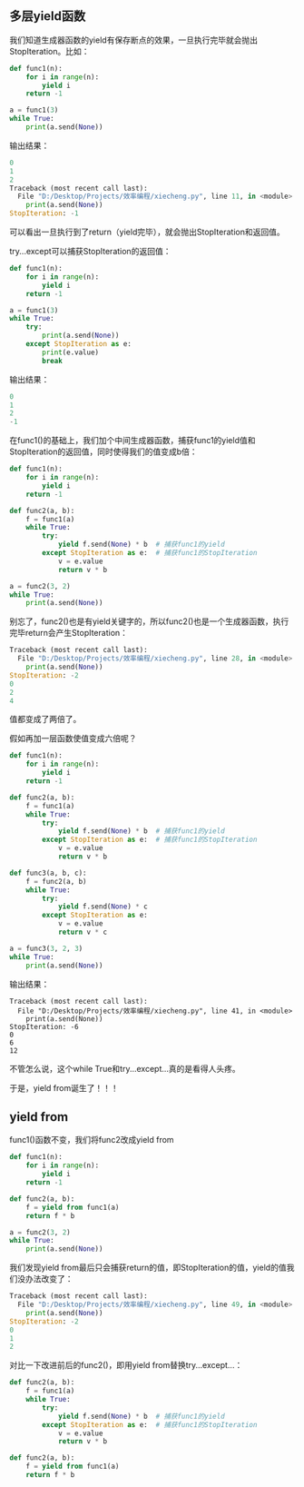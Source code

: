## 多层yield函数

我们知道生成器函数的yield有保存断点的效果，一旦执行完毕就会抛出StopIteration。比如：

```python
def func1(n):
    for i in range(n):
        yield i
    return -1

a = func1(3)
while True:
    print(a.send(None))
```

输出结果： 

```python
0
1
2
Traceback (most recent call last):
  File "D:/Desktop/Projects/效率编程/xiecheng.py", line 11, in <module>
    print(a.send(None))
StopIteration: -1
```

可以看出一旦执行到了return（yield完毕），就会抛出StopIteration和返回值。

try...except可以捕获StopIteration的返回值：

```python
def func1(n):
    for i in range(n):
        yield i
    return -1

a = func1(3)
while True:
    try:
        print(a.send(None))
    except StopIteration as e:
        print(e.value)
        break
```

输出结果： 

```python
0
1
2
-1
```

在func1()的基础上，我们加个中间生成器函数，捕获func1的yield值和StopIteration的返回值，同时使得我们的值变成b倍：

```python
def func1(n):
    for i in range(n):
        yield i
    return -1

def func2(a, b):
    f = func1(a)
    while True:
        try:
            yield f.send(None) * b	# 捕获func1的yield
        except StopIteration as e:	# 捕获func1的StopIteration
            v = e.value
            return v * b

a = func2(3, 2)
while True:
    print(a.send(None))
```

别忘了，func2()也是有yield关键字的，所以func2()也是一个生成器函数，执行完毕return会产生StopIteration：

```python
Traceback (most recent call last):
  File "D:/Desktop/Projects/效率编程/xiecheng.py", line 28, in <module>
    print(a.send(None))
StopIteration: -2
0
2
4
```

值都变成了两倍了。

假如再加一层函数使值变成六倍呢？

```python
def func1(n):
    for i in range(n):
        yield i
    return -1

def func2(a, b):
    f = func1(a)
    while True:
        try:
            yield f.send(None) * b	# 捕获func1的yield
        except StopIteration as e:	# 捕获func1的StopIteration
            v = e.value
            return v * b

def func3(a, b, c):
    f = func2(a, b)
    while True:
        try:
            yield f.send(None) * c
        except StopIteration as e:
            v = e.value
            return v * c

a = func3(3, 2, 3)
while True:
    print(a.send(None))
```
输出结果： 
```
Traceback (most recent call last):
  File "D:/Desktop/Projects/效率编程/xiecheng.py", line 41, in <module>
    print(a.send(None))
StopIteration: -6
0
6
12
```

不管怎么说，这个while True和try...except...真的是看得人头疼。

于是，yield from诞生了！！！

## yield from

func1()函数不变，我们将func2改成yield from

```python
def func1(n):
    for i in range(n):
        yield i
    return -1

def func2(a, b):
    f = yield from func1(a)
    return f * b

a = func2(3, 2)
while True:
    print(a.send(None))
```

我们发现yield from最后只会捕获return的值，即StopIteration的值，yield的值我们没办法改变了：

```python
Traceback (most recent call last):
  File "D:/Desktop/Projects/效率编程/xiecheng.py", line 49, in <module>
    print(a.send(None))
StopIteration: -2
0
1
2
```
对比一下改进前后的func2()，即用yield from替换try...except...：

```python
def func2(a, b):
    f = func1(a)
    while True:
        try:
            yield f.send(None) * b	# 捕获func1的yield
        except StopIteration as e:	# 捕获func1的StopIteration
            v = e.value
            return v * b
```


```python
def func2(a, b):
    f = yield from func1(a)
    return f * b
```




